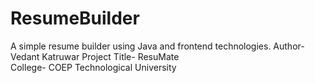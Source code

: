 # ResumeBuilder
 A simple resume builder using Java and frontend technologies.
Author- Vedant Katruwar
Project Title- ResuMate  
College- COEP Technological University